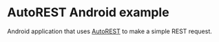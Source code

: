 # AutoREST Android example
Android application that uses [AutoREST](https://github.com/intendia-oss/autorest) to make a simple REST request.